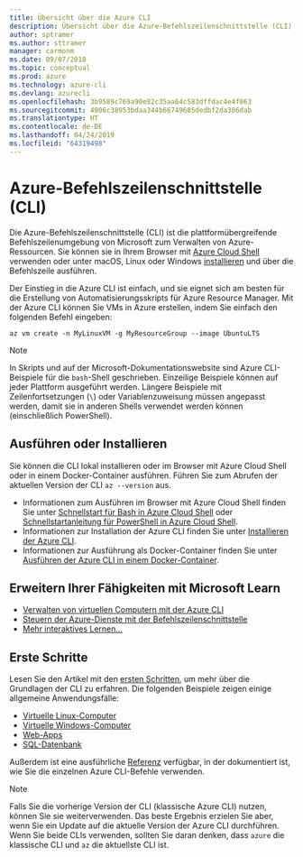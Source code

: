 ```yaml
---
title: Übersicht über die Azure CLI
description: Übersicht über die Azure-Befehlszeilenschnittstelle (CLI)
author: sptramer
ms.author: sttramer
manager: carmonm
ms.date: 09/07/2018
ms.topic: conceptual
ms.prod: azure
ms.technology: azure-cli
ms.devlang: azurecli
ms.openlocfilehash: 3b9589c769a90e82c35aa64c583dffdac4e4f063
ms.sourcegitcommit: 4906c38953bdaa344b66749685dedbf2da386dab
ms.translationtype: HT
ms.contentlocale: de-DE
ms.lasthandoff: 04/24/2019
ms.locfileid: "64319498"
---
```

# <a name="azure-command-line-interface-cli"></a>Azure-Befehlszeilenschnittstelle (CLI)

Die Azure-Befehlszeilenschnittstelle (CLI) ist die plattformübergreifende Befehlszeilenumgebung von Microsoft zum Verwalten von Azure-Ressourcen.
Sie können sie in Ihrem Browser mit [Azure Cloud Shell](/azure/cloud-shell/overview) verwenden oder unter macOS, Linux oder Windows [installieren](install-azure-cli.md) und über die Befehlszeile ausführen.

Der Einstieg in die Azure CLI ist einfach, und sie eignet sich am besten für die Erstellung von Automatisierungsskripts für Azure Resource Manager.
Mit der Azure CLI können Sie VMs in Azure erstellen, indem Sie einfach den folgenden Befehl eingeben:

```azurecli-interactive
az vm create -n MyLinuxVM -g MyResourceGroup --image UbuntuLTS
```

> [!NOTE]
>
> In Skripts und auf der Microsoft-Dokumentationswebsite sind Azure CLI-Beispiele für die `bash`-Shell geschrieben. Einzeilige Beispiele können auf jeder Plattform ausgeführt werden. Längere Beispiele mit Zeilenfortsetzungen (`\`) oder Variablenzuweisung müssen angepasst werden, damit sie in anderen Shells verwendet werden können (einschließlich PowerShell).

## <a name="run-or-install"></a>Ausführen oder Installieren

Sie können die CLI lokal installieren oder im Browser mit Azure Cloud Shell oder in einem Docker-Container ausführen. Führen Sie zum Abrufen der aktuellen Version der CLI `az --version` aus.

* Informationen zum Ausführen im Browser mit Azure Cloud Shell finden Sie unter [Schnellstart für Bash in Azure Cloud Shell](/azure/cloud-shell/quickstart) oder [Schnellstartanleitung für PowerShell in Azure Cloud Shell](/azure/cloud-shell/quickstart-powershell).
* Informationen zur Installation der Azure CLI finden Sie unter [Installieren der Azure CLI](install-azure-cli.md).
* Informationen zur Ausführung als Docker-Container finden Sie unter [Ausführen der Azure CLI in einem Docker-Container](run-azure-cli-docker.md).

## <a name="build-your-skills-with-microsoft-learn"></a>Erweitern Ihrer Fähigkeiten mit Microsoft Learn

- [Verwalten von virtuellen Computern mit der Azure CLI](/learn/modules/manage-virtual-machines-with-azure-cli/)
- [Steuern der Azure-Dienste mit der Befehlszeilenschnittstelle](/learn/modules/control-azure-services-with-cli/)
- [Mehr interaktives Lernen...](/learn/browse/?products=azure-clis)

## <a name="get-started"></a>Erste Schritte

Lesen Sie den Artikel mit den [ersten Schritten](get-started-with-azure-cli.md), um mehr über die Grundlagen der CLI zu erfahren. Die folgenden Beispiele zeigen einige allgemeine Anwendungsfälle:

- [Virtuelle Linux-Computer](/azure/virtual-machines/virtual-machines-linux-cli-samples?toc=%2fcli%2fazure%2ftoc.json&bc=%2fcli%2fazure%2fbreadcrumb%2ftoc.json)
- [Virtuelle Windows-Computer](/azure/virtual-machines/virtual-machines-windows-cli-samples?toc=%2fcli%2fazure%2ftoc.json&bc=%2fcli%2fazure%2fbreadcrumb%2ftoc.json)
- [Web-Apps](/azure/app-service-web/app-service-cli-samples?toc=%2fcli%2fazure%2ftoc.json&bc=%2fcli%2fazure%2fbreadcrumb%2ftoc.json)
- [SQL-Datenbank](/azure/sql-database/sql-database-cli-samples?toc=%2fcli%2fazure%2ftoc.json&bc=%2fcli%2fazure%2fbreadcrumb%2ftoc.json)

Außerdem ist eine ausführliche [Referenz](/cli/azure/reference-index) verfügbar, in der dokumentiert ist, wie Sie die einzelnen Azure CLI-Befehle verwenden.

> [!NOTE]
> Falls Sie die vorherige Version der CLI (klassische Azure CLI) nutzen, können Sie sie weiterverwenden.
> Das beste Ergebnis erzielen Sie aber, wenn Sie ein Update auf die aktuelle Version der Azure CLI durchführen.
> Wenn Sie beide CLIs verwenden, sollten Sie daran denken, dass `azure` die klassische CLI und `az` die aktuellste CLI ist.

